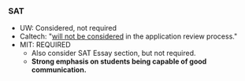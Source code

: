 ### SAT
- UW: Considered, not required
- Caltech: "[will not be considered](https://catalog.caltech.edu/current/information-for-undergraduate-students/admission-to-the-first-year-class/#standardized-exams) in the application review process."
- MIT: REQUIRED
	- Also consider SAT Essay section, but not required.
	- **Strong emphasis on students being capable of good communication.**

